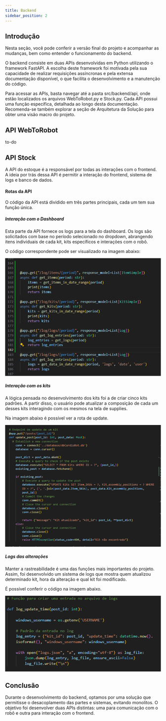 ```yaml
---
title: Backend
sidebar_position: 2
---
```


## Introdução

Nesta seção, você pode conferir a versão final do projeto e acompanhar as mudanças, bem como entender o funcionamento do backend.

O backend consiste em duas APIs desenvolvidas em Python utilizando o framework FastAPI. A escolha deste framework foi motivada pela sua capacidade de realizar requisições assíncronas e pela extensa documentação disponível, o que facilita o desenvolvimento e a manutenção do código.

Para acessar as APIs, basta navegar até a pasta src/backend/api, onde estão localizados os arquivos WebToRobot.py e Stock.py. Cada API possui uma função específica, detalhada ao longo desta documentação. Recomenda-se também explorar a seção de Arquitetura da Solução para obter uma visão macro do projeto.

## API WebToRobot 
to-do

## API Stock

A API do estoque é a responsável por todas as interações com o frontend. A ideia por trás dessa API é permitir a interação do frontend, sistema de logs e banco de dados.


#### Rotas da API

O código da API está dividido em três partes principais, cada um tem sua função única. 

##### Interação com o Dashboard

Esta parte da API fornece os logs para a tela do dashboard. Os logs são solicitados com base no período selecionado no dropdown, abrangendo itens individuais de cada kit, kits específicos e interações com o robô.

O código correspondente pode ser visualizado na imagem abaixo:

![logs](../../../static/img/apis/logsd.png)

##### Interação com os kits 

A lógica pensada no desenvolvimento dos kits foi a de criar cinco kits padrões. A partir disso, o usuário pode atualizar a composição de cada um desses kits interagindo com os mesmos na tela de supplies. 

Na imagem abaixo é possível ver a rota de update.

![kits](../../../static/img/apis/stock-update.png)

##### Logs das alterações 

Manter a rastreabilidade é uma das funções mais importantes do projeto. Assim, foi desenvolvido um sistema de logs que mostra quem atualizou determinado kit, hora da alteração e qual kit foi modificado. 

É possível conferir o código na imagem abaixo. 

![write logs](../../../static/img/apis/log-create.png)



## Conclusão

Durante o desenvolvimento do backend, optamos por uma solução que permitisse o desacoplamento das partes e sistemas, evitando monolitos. O objetivo foi desenvolver duas APIs distintas: uma para comunicação com o robô e outra para interação com o frontend.

